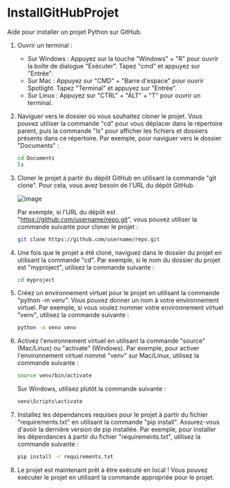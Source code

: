# InstallGitHubProjet
Aide pour installer un projet Python sur GitHub.


1. Ouvrir un terminal :
    - Sur Windows : Appuyez sur la touche "Windows" + "R" pour ouvrir la boîte de dialogue "Exécuter". Tapez "cmd" et appuyez sur "Entrée".
    - Sur Mac : Appuyez sur "CMD" + "Barre d'espace" pour ouvrir Spotlight. Tapez "Terminal" et appuyez sur "Entrée".
    - Sur Linux : Appuyez sur "CTRL" + "ALT" + "T" pour ouvrir un terminal.
    
    
2. Naviguer vers le dossier où vous souhaitez cloner le projet. Vous pouvez utiliser la commande "cd" pour vous déplacer dans le répertoire parent, puis la commande "ls" pour afficher les fichiers et dossiers présents dans ce répertoire. Par exemple, pour naviguer vers le dossier "Documents" :
    
    ```bash
    cd Documents
    ls
    ```
    

3. Cloner le projet à partir du dépôt GitHub en utilisant la commande "git clone". Pour cela, vous avez besoin de l'URL du dépôt GitHub. 
    
    ![image](https://user-images.githubusercontent.com/97140632/221427017-193cc1dd-78eb-4854-a08f-b54c8a6dc44c.png)

    
    Par exemple, si l'URL du dépôt est "https://github.com/username/repo.git", vous pouvez utiliser la commande suivante pour cloner le projet :
    
    ```bash
    git clone https://github.com/username/repo.git
    ```
    

4. Une fois que le projet a été cloné, naviguez dans le dossier du projet en utilisant la commande "cd". Par exemple, si le nom du dossier du projet est "myproject", utilisez la commande suivante :
    
    ```bash
    cd myproject
    ```
    

5. Créez un environnement virtuel pour le projet en utilisant la commande "python -m venv". Vous pouvez donner un nom à votre environnement virtuel. Par exemple, si vous voulez nommer votre environnement virtuel "venv", utilisez la commande suivante :
    
    ```bash
    python -m venv venv
    ```
    

6. Activez l'environnement virtuel en utilisant la commande "source" (Mac/Linux) ou "activate" (Windows). Par exemple, pour activer l'environnement virtuel nommé "venv" sur Mac/Linux, utilisez la commande suivante :
    
    ```bash
    source venv/bin/activate
    ```
    
    Sur Windows, utilisez plutôt la commande suivante :
    
    ```bash
    venv\Scripts\activate
    ```
    

7. Installez les dépendances requises pour le projet à partir du fichier "requirements.txt" en utilisant la commande "pip install". Assurez-vous d'avoir la dernière version de pip installée. Par exemple, pour installer les dépendances à partir du fichier "requirements.txt", utilisez la commande suivante :
    
    ```bash
    pip install -r requirements.txt
    ```
    

8. Le projet est maintenant prêt à être exécuté en local ! Vous pouvez exécuter le projet en utilisant la commande appropriée pour le projet.




